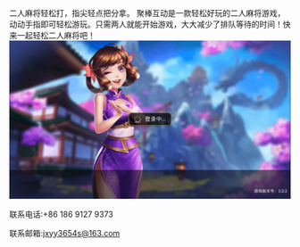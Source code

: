 二人麻将轻松打，指尖轻点把分拿。
聚棒互动是一款轻松好玩的二人麻将游戏，动动手指即可轻松游玩。只需两人就能开始游戏，大大减少了排队等待的时间！快来一起轻松二人麻将吧！
![](0x0ss.PNG)

联系电话:+86 186 9127 9373

联系邮箱:jxyy3654s@163.com
